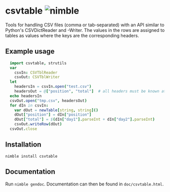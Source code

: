 # csvtable ![nimble](https://raw.githubusercontent.com/yglukhov/nimble-tag/master/nimble.png)
Tools for handling CSV files (comma or tab-separated) with an API similar to Python's CSVDictReader and -Writer.
The values in the rows are assigned to tables as values where the keys are the corresponding headers.

## Example usage

```Nim
  import csvtable, strutils
  var
    csvIn: CSVTblReader
    csvOut: CSVTblWriter
  let
    headersIn = csvIn.open("test.csv")
    headersOut = @["position", "total"]  # all headers must be known at the creation of the file
  echo headersIn
  csvOut.open("tmp.csv", headersOut)
  for dIn in csvIn:
    var dOut = newTable[string, string]()
    dOut["position"] = dIn["position"]
    dOut["total"] = $(dIn["day1"].parseInt + dIn["day2"].parseInt)
    csvOut.writeRow(dOut)
  csvOut.close
```

## Installation
`nimble install csvtable`

## Documentation
Run `nimble gendoc`. Documentation can then be found in `doc/csvtable.html`.